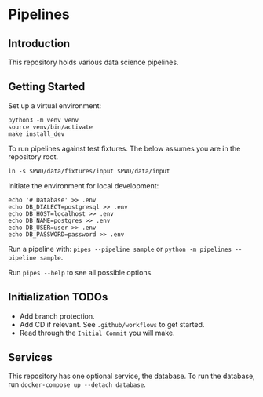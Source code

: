 # Pipelines

## Introduction

This repository holds various data science pipelines.

## Getting Started

Set up a virtual environment:

```shell
python3 -m venv venv
source venv/bin/activate
make install_dev
```

To run pipelines against test fixtures.
The below assumes you are in the repository root.

```shell
ln -s $PWD/data/fixtures/input $PWD/data/input
```

Initiate the environment for local development:

```shell
echo '# Database' >> .env
echo DB_DIALECT=postgresql >> .env
echo DB_HOST=localhost >> .env
echo DB_NAME=postgres >> .env
echo DB_USER=user >> .env
echo DB_PASSWORD=password >> .env
```

Run a pipeline with: `pipes --pipeline sample` or `python -m pipelines --pipeline sample`.

Run `pipes --help` to see all possible options.

## Initialization TODOs

- Add branch protection.
- Add CD if relevant. See `.github/workflows` to get started.
- Read through the `Initial Commit` you will make.

## Services

This repository has one optional service, the database.
To run the database, run `docker-compose up --detach database`.
